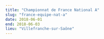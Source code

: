 ```yaml
---
title: "Championnat de France National A"
slug: "france-equipe-nat-a"
date: 2018-06-01
end: 2018-06-03
lieu: "Villefranche-sur-Saône"
---
```

